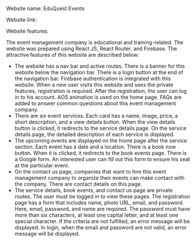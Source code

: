 
Website name: EduQuest Events

Website link: 

Website features:

The event management company is educational and training-related. The website was prepared using React JS, React Router, and Firebase. The attractive features of this website are described below:
* The website has a nav bar and active routes. There is a banner for this website below the navigation bar. There is a login button at the end of the navigation bar. Firebase authentication is integrated with this website. When a new user visits this website and sees the private features, registration is required. After the registration, the user can log in to his account. AOS animation is used on the home page. FAQs are added to answer common questions about this event management company.
* There are six event services. Each card has a name, image, price, a short description, and a view details button. When the view details button is clicked, it redirects to the service details page. On the service details page, the detailed description of each service is displayed.
* The upcoming events are displayed on the home page after the service section. Each event has a date and a location. There is a book now button. When it is clicked, it redirects to the book events page. There is a Google form. An interested user can fill out this form to ensure his seat at the particular event.
* On the contact us page, companies that want to hire this event management company to organize their events can make contact with the company. There are contact details on this page.
* The service details, book events, and contact us page are private routes. The user must be logged in to view these pages. The registration page has a form that includes name, photo URL, email, and password. Here, email, password, and name are required. The password must have more than six characters, at least one capital letter, and at least one special character. If the criteria are not fulfilled, an error message will be displayed. In login, when the email and password are not valid, an error message will be displayed.